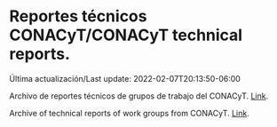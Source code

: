 # Reportes técnicos CONACyT/CONACyT technical reports.

Última actualización/Last update: 2022-02-07T20:13:50-06:00

Archivo de reportes técnicos de grupos de trabajo del CONACyT. [Link](https://salud.conacyt.mx/coronavirus/investigacion/productos/).

Archive of technical reports of work groups from CONACyT. [Link](https://salud.conacyt.mx/coronavirus/investigacion/productos/).
